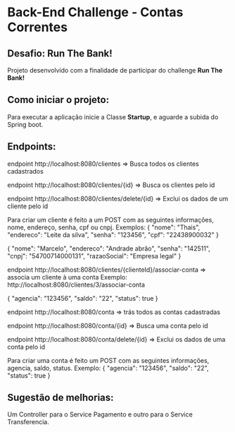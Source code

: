 # Back-End Challenge - Contas Correntes

## Desafio: Run The Bank!

Projeto desenvolvido com a finalidade de participar do challenge **Run The Bank!**

## Como iniciar o projeto:

Para executar a aplicação inicie a Classe **Startup**, e aguarde a subida do Spring boot. 

## Endpoints:
endpoint http://localhost:8080/clientes => Busca todos os clientes cadastrados

endpoint http://localhost:8080/clientes/{id} => Busca os clientes pelo id

endpoint http://localhost:8080/clientes/delete/{id} => Exclui os dados de um cliente pelo id

Para criar um cliente é feito a um POST com as seguintes informações, nome, endereço, senha, cpf ou cnpj.
Exemplos:
{
   "nome": "Thais",
    "endereco": "Leite da silva",
    "senha": "123456",
    "cpf": "22438900032"
}

{
    "nome": "Marcelo",
    "endereco": "Andrade abrão",
    "senha": "142511",
    "cnpj": "54700714000131",
    "razaoSocial": "Empresa legal"
}

endpoint http://localhost:8080/clientes/{clienteId}/associar-conta => associa um cliente à uma conta
Exemplo:
http://localhost:8080/clientes/3/associar-conta

{
    "agencia": "123456",
    "saldo": "22",
    "status": true
}


endpoint http://localhost:8080/conta => trás todos as contas cadastradas

endpoint http://localhost:8080/conta/{id} => Busca uma conta pelo id

endpoint http://localhost:8080/conta/delete/{id} => Exclui os dados de uma conta pelo id

Para criar uma conta é feito um POST com as seguintes informações, agencia, saldo, status.
Exemplo:
{
    "agencia": "123456",
    "saldo": "22",
    "status": true
}
## Sugestão de melhorias:
Um Controller para o Service Pagamento e outro para o Service Transferencia.

